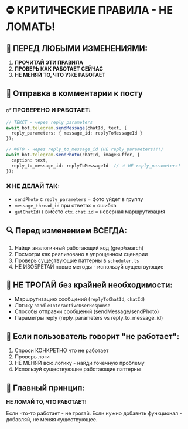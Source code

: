 # ⛔ КРИТИЧЕСКИЕ ПРАВИЛА - НЕ ЛОМАТЬ!

## 🚨 ПЕРЕД ЛЮБЫМИ ИЗМЕНЕНИЯМИ:
1. **ПРОЧИТАЙ ЭТИ ПРАВИЛА**
2. **ПРОВЕРЬ КАК РАБОТАЕТ СЕЙЧАС**
3. **НЕ МЕНЯЙ ТО, ЧТО УЖЕ РАБОТАЕТ**

## 📸 Отправка в комментарии к посту

### ✅ ПРОВЕРЕНО И РАБОТАЕТ:
```typescript
// ТЕКСТ - через reply_parameters
await bot.telegram.sendMessage(chatId, text, {
  reply_parameters: { message_id: replyToMessageId }
});

// ФОТО - через reply_to_message_id (НЕ reply_parameters!!!)
await bot.telegram.sendPhoto(chatId, imageBuffer, {
  caption: text,
  reply_to_message_id: replyToMessageId  // ⚠️ НЕ reply_parameters!
});
```

### ❌ НЕ ДЕЛАЙ ТАК:
- `sendPhoto` с `reply_parameters` = фото уйдет в группу
- `message_thread_id` при ответах = ошибка
- `getChatId()` вместо `ctx.chat.id` = неверная маршрутизация

## 🔍 Перед изменением ВСЕГДА:
1. Найди аналогичный работающий код (grep/search)
2. Посмотри как реализовано в упрощенном сценарии
3. Проверь существующие паттерны в `scheduler.ts`
4. НЕ ИЗОБРЕТАЙ новые методы - используй существующие

## 🛑 НЕ ТРОГАЙ без крайней необходимости:
- Маршрутизацию сообщений (`replyToChatId`, `chatId`)
- Логику `handleInteractiveUserResponse`
- Способы отправки сообщений (sendMessage/sendPhoto)
- Параметры reply (reply_parameters vs reply_to_message_id)

## 📝 Если пользователь говорит "не работает":
1. Спроси КОНКРЕТНО что не работает
2. Проверь логи
3. НЕ МЕНЯЙ всю логику - найди точечную проблему
4. Используй существующие работающие паттерны

## 🎯 Главный принцип:
**НЕ ЛОМАЙ ТО, ЧТО РАБОТАЕТ!**

Если что-то работает - не трогай. Если нужно добавить функционал - добавляй, не меняя существующее.